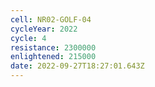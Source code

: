 ```yaml
---
cell: NR02-GOLF-04
cycleYear: 2022
cycle: 4
resistance: 2300000
enlightened: 215000
date: 2022-09-27T18:27:01.643Z
---
```

